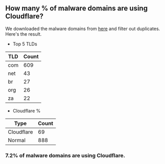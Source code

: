 ## How many % of malware domains are using Cloudflare?


We downloaded the malware domains from [here](https://urlhaus.abuse.ch) and filter out duplicates.
Here's the result.


[//]: # (start replacement)


- Top 5 TLDs

| TLD | Count |
| --- | --- |
| com | 609 |
| net | 43 |
| br | 27 |
| org | 26 |
| za | 22 |


- Cloudflare %

| Type | Count |
| --- | --- |
| Cloudflare | 69 |
| Normal | 888 |


### 7.2% of malware domains are using Cloudflare.